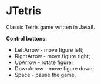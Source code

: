 # JTetris
Classic Tetris game written in Java8.

**Control buttons:**
- LeftArrow - move figure left;
- RightArrow - move figure right;
- UpArrow - rotate figure;
- DownArrow - move figure down;
- Space - pause the game.

